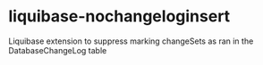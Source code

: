 liquibase-nochangeloginsert
===========================

Liquibase extension to suppress marking changeSets as ran in the DatabaseChangeLog table
